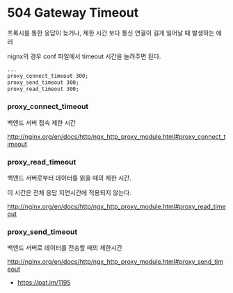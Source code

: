 # 504 Gateway Timeout

프록시를 통한 응답이 늦거나, 제한 시간 보다 통신 연결이 길게 일어날 때 발생하는 에러

nignx의 경우 conf 파일에서 timeout 시간을 늘려주면 된다.



```xml
...
proxy_connect_timeout 300;
proxy_send_timeout 300;
proxy_read_timeout 300;
```



### proxy_connect_timeout

백엔드 서버 접속 제한 시간

http://nginx.org/en/docs/http/ngx_http_proxy_module.html#proxy_connect_timeout



### proxy_read_timeout

백엔드 서버로부터 데이터를 읽을 때의 제한 시간.

이 시간은 전체 응답 지연시간에 적용되지 않는다.

http://nginx.org/en/docs/http/ngx_http_proxy_module.html#proxy_read_timeout



### proxy_send_timeout

백엔드 서버로 데이터를 전송할 때의 제한시간

http://nginx.org/en/docs/http/ngx_http_proxy_module.html#proxy_send_timeout



- https://pat.im/1195